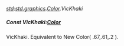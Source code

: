 _[std](../../modules/std/std-module.md):[std.graphics](../../modules/std/std-graphics.md).[Color](../../modules/std/std-graphics-color.md).VicKhaki_
##### Const VicKhaki:[Color](../../modules/std/std-graphics-color.md)
VicKhaki. Equivalent to New Color( .67,.61,.2 ).
